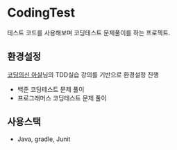 # CodingTest
테스트 코드를 사용해보며 코딩테스트 문제풀이를 하는 프로젝트. 

## 환경설정  
[코딩의신 아샬](http://bitly.kr/GVu6g3il)님의 TDD실습 강의를 기반으로 환경설정 진행
* 백준 코딩테스트 문제 풀이
* 프로그래머스 코딩테스트 문제 풀이  

## 사용스택  
* Java, gradle, Junit  
